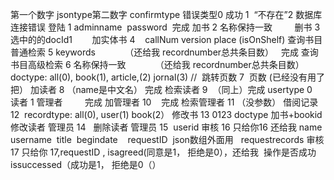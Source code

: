 第一个数字 jsontype第二数字 confirmtype 错误类型0 成功 1  “不存在”2 数据库连接错误       登陆 1 adminname  password  完成 加书 2 名称保持一致         删书 3 选中的的docId1        加实体书 4    callNum version place (isOnShelf) 查询书目普通检索 5 keywords            （还给我 recordnumber总共条目数）   完成 查询书目高级检索 6 名称保持一致            （还给我 recordnumber总共条目数）  doctype: all(0), book(1), article,(2) jornal(3) //  跳转页数 7  页数 (已经没有用了把） 加读者 8 （name是中文名） 完成 检索读者 9  （同上）完成 usertype 0  读者 1 管理者         完成 加管理者 10    完成 检索管理者 11 （没参数） 借阅记录 12  recordtype: all(0), user(1) book(2） 修改书 13 0123 doctype 加书+bookid 修改读者 管理员 14   删除读者 管理员 15  userid 审核 16 只给你16 还给我 name username  title  begindate    requestID  json数组外面用   requestrecords 审核 17 只给你 17,requestID , isagreed(同意是1， 拒绝是0），还给我  操作是否成功issuccessed（成功是1， 拒绝是0（） 